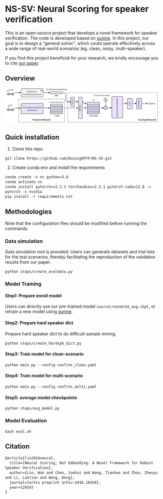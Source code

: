 # NS-SV: Neural Scoring for speaker verification

This is an open-source project that develops a novel framework for speaker verification. The code is developed based on [sunine](https://gitlab.com/csltstu/sunine).
In this project, our goal is to design a "general solver", which could operate effectively across a wide range of real-world scenarios (eg. clean, noisy, multi-speaker).

If you find this project beneficial for your research, we kindly encourage you to cite [our paper](https://arxiv.org/abs/2410.16428).


## Overview

<img src="source/structure.png" alt="structure" width="1000"/>


## Quick installation
1. Clone this repo

```base
git clone https://github.com/DozingOFFF/NS-SV.git
```

2. Create conda env and install the requirements

```base
conda create -n ns python=3.8
conda activate ns
conda install pytorch==2.2.1 torchaudio==2.2.1 pytorch-cuda=11.8 -c pytorch -c nvidia
pip install -r requirements.txt
```


## Methodologies

Note that the configuration files should be modified before running the commands.

### Data simulation

Data simulation tool is provided. Users can generate datasets and trial lists for the test scenarios, thereby facilitating the reproduction of the validation results from our paper.

```base
python steps/create_evaldata.py
```

### Model Training

#### Step1: Prepare enroll model

Users can directly use our pre-trained model `source\resnet34_avg.ckpt`, or retrain a new model using [sunine](https://gitlab.com/csltstu/sunine).

#### Step2: Prepare hard speaker dict

Prepare hard speaker dict to do difficult sample mining.

```base
python steps/create_hardspk_dict.py
```

#### Step3: Train model for clean-scenario

```base
python main.py --config conf/ns_clean.yaml
```

#### Step4: Train model for multi-scenario

```base
python main.py --config conf/ns_multi.yaml
```

#### Step5: average model checkpoints

```base
python steps/avg_model.py
```

### Model Evaluation

```base
bash eval.sh
```

## Citation

```base
@article{lin2024neural,
  title={Neural Scoring, Not Embedding: A Novel Framework for Robust Speaker Verification},
  author={Lin, Wan and Chen, Junhui and Wang, Tianhao and Zhou, Zhenyu and Li, Lantian and Wang, Dong},
  journal={arXiv preprint arXiv:2410.16428},
  year={2024}
}
```